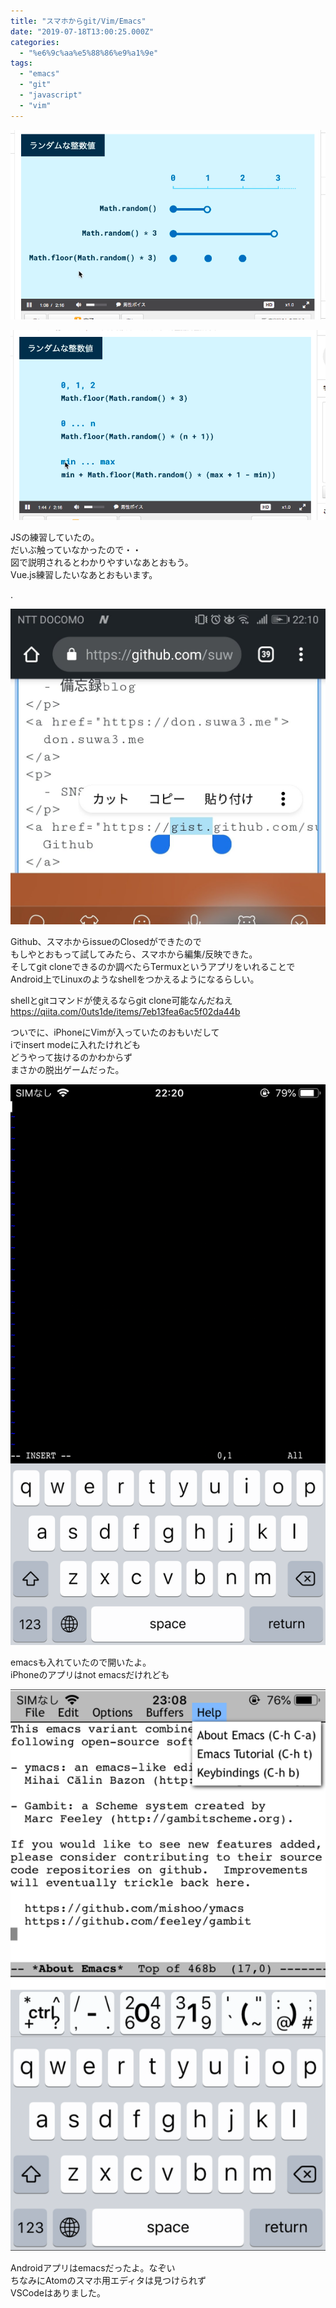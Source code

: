 ```yaml
---
title: "スマホからgit/Vim/Emacs"
date: "2019-07-18T13:00:25.000Z"
categories: 
  - "%e6%9c%aa%e5%88%86%e9%a1%9e"
tags: 
  - "emacs"
  - "git"
  - "javascript"
  - "vim"
---
```


![](images/2019-07-18_127173981866431128737.png)

![](images/2019-07-18_126931499254250813454.png)

JSの練習していたの。  
だいぶ触っていなかったので・・  
図で説明されるとわかりやすいなあとおもう。  
Vue.js練習したいなあとおもいます。

.

![](images/img_20190718_2212043154485268851687139.jpg)

Github、スマホからissueのClosedができたので  
もしやとおもって試してみたら、スマホから編集/反映できた。  
そしてgit cloneできるのか調べたらTermuxというアプリをいれることで  
Android上でLinuxのようなshellをつかえるようになるらしい。

shellとgitコマンドが使えるならgit clone可能なんだねえ  
https://qiita.com/0uts1de/items/7eb13fea6ac5f02da44b

ついでに、iPhoneにVimが入っていたのおもいだして  
iでinsert modeに入れたけれども  
どうやって抜けるのかわからず  
まさかの脱出ゲームだった。

![](images/image0-37242163938279909508.png)

emacsも入れていたので開いたよ。  
iPhoneのアプリはnot emacsだけれども

![](images/image0-48679730501630002192.png)

Androidアプリはemacsだったよ。なぞい  
ちなみにAtomのスマホ用エディタは見つけられず  
VSCodeはありました。
